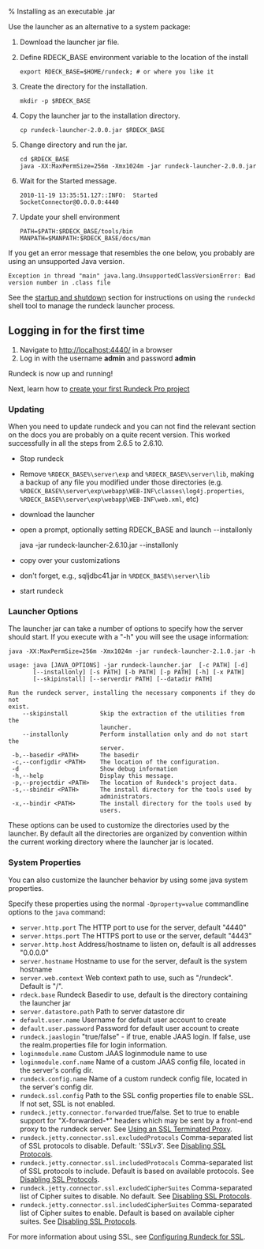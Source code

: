 % Installing as an executable .jar

Use the launcher as an alternative to a system package:

1. Download the launcher jar file.
1. Define RDECK_BASE environment variable to the location of the install

    ~~~~~~~ {.bash}
    export RDECK_BASE=$HOME/rundeck; # or where you like it
    ~~~~~~~

1. Create the directory for the installation.

    ~~~~~~~ {.bash}
    mkdir -p $RDECK_BASE 
    ~~~~~~~

1. Copy the launcher jar to the installation directory.

    ~~~~~~~ {.bash}
    cp rundeck-launcher-2.0.0.jar $RDECK_BASE
    ~~~~~~~

1. Change directory and run the jar.

    ~~~~~~~ {.bash}
    cd $RDECK_BASE    
    java -XX:MaxPermSize=256m -Xmx1024m -jar rundeck-launcher-2.0.0.jar
    ~~~~~~~

1. Wait for the Started message.

    ~~~~~~~
    2010-11-19 13:35:51.127::INFO:  Started SocketConnector@0.0.0.0:4440
    ~~~~~~~

1. Update your shell environment 

    ~~~~~~~ {.bash}
    PATH=$PATH:$RDECK_BASE/tools/bin
    MANPATH=$MANPATH:$RDECK_BASE/docs/man
    ~~~~~~~


If you get an error message that resembles the one below, you probably
are using an unsupported Java version.

    Exception in thread "main" java.lang.UnsupportedClassVersionError: Bad version number in .class file

See the [startup and shutdown](startup-and-shutdown.html) section for
instructions on using the ``rundeckd`` shell tool to manage the 
rundeck launcher process.

## Logging in for the first time

1. Navigate to [http://localhost:4440/](http://localhost:4440/user/login) in a browser
1. Log in with the username **admin** and password **admin**

Rundeck is now up and running!

Next, learn how to [create your first Rundeck Pro project](../../../manual/getting-started.html#project-setup)

### Updating

When you need to update rundeck and you can not find the relevant section on the docs you are probably on a quite recent version. This worked successfully in all the steps from 2.6.5 to 2.6.10.

* Stop rundeck
* Remove `%RDECK_BASE%\server\exp` and `%RDECK_BASE%\server\lib`, making a backup of any file you modified under those directories (e.g. `%RDECK_BASE%\server\exp\webapp\WEB-INF\classes\log4j.properties`, `%RDECK_BASE%\server\exp\webapp\WEB-INF\web.xml`, etc)
* download the launcher
* open a prompt, optionally setting RDECK_BASE and launch --installonly

    java -jar rundeck-launcher-2.6.10.jar --installonly

* copy over your customizations
* don't forget, e.g., sqljdbc41.jar in `%RDECK_BASE%\server\lib`
* start rundeck

### Launcher Options

The launcher jar can take a number of options to specify how the server should start. If you execute with a "-h" you will see the usage information:

~~~~~~~~~~~~~~~~~~~~~~~~~~~~~~~~~~~~~~~~~~~~~~~~~ {.bash}
java -XX:MaxPermSize=256m -Xmx1024m -jar rundeck-launcher-2.1.0.jar -h
~~~~~~~~~~~~~~~~~~~~~~~~~~~~~~~~~~~~~~~~~~~~~~~~~ 

    usage: java [JAVA_OPTIONS] -jar rundeck-launcher.jar  [-c PATH] [-d]
           [--installonly] [-s PATH] [-b PATH] [-p PATH] [-h] [-x PATH]
           [--skipinstall] [--serverdir PATH] [--datadir PATH]

    Run the rundeck server, installing the necessary components if they do not
    exist.
        --skipinstall         Skip the extraction of the utilities from the
                              launcher.
        --installonly         Perform installation only and do not start the
                              server.
     -b,--basedir <PATH>      The basedir
     -c,--configdir <PATH>    The location of the configuration.
     -d                       Show debug information
     -h,--help                Display this message.
     -p,--projectdir <PATH>   The location of Rundeck's project data.
     -s,--sbindir <PATH>      The install directory for the tools used by
                              administrators.
     -x,--bindir <PATH>       The install directory for the tools used by
                              users.
    
These options can be used to customize the directories used by the launcher. 
By default all the directories are organized by convention within the current
working directory where the launcher jar is located.

### System Properties

You can also customize the launcher behavior by using some java system properties.

Specify these properties using the normal `-Dproperty=value` commandline options
to the `java` command:

* `server.http.port` The HTTP port to use for the server, default "4440"
* `server.https.port` The HTTPS port to use or the server, default "4443"
* `server.http.host` Address/hostname to listen on, default is all addresses "0.0.0.0"
* `server.hostname` Hostname to use for the server, default is the system hostname
* `server.web.context` Web context path to use, such as "/rundeck". Default is "/".
* `rdeck.base` Rundeck Basedir to use, default is the directory containing the launcher jar
* `server.datastore.path` Path to server datastore dir
* `default.user.name`  Username for default user account to create
* `default.user.password` Password for default user account to create
* `rundeck.jaaslogin` "true/false" - if true, enable JAAS login. If false, use the realm.properties file for login information.
* `loginmodule.name` Custom JAAS loginmodule name to use
* `loginmodule.conf.name` Name of a custom JAAS config file, located in the server's config dir.
* `rundeck.config.name` Name of a custom rundeck config file, located in the server's config dir.
* `rundeck.ssl.config` Path to the SSL config properties file to enable SSL. If not set, SSL is not enabled.
* `rundeck.jetty.connector.forwarded` true/false. Set to true to enable support for "X-forwarded-\*" headers which may be sent by a front-end proxy to the rundeck server. See [Using an SSL Terminated Proxy](configuring-ssl.html#using-an-ssl-terminated-proxy).
* `rundeck.jetty.connector.ssl.excludedProtocols` Comma-separated list of SSL protocols to disable. Default: 'SSLv3'. See [Disabling SSL Protocols](configuring-ssl.html#disabling-ssl-protocols).
* `rundeck.jetty.connector.ssl.includedProtocols` Comma-separated list of SSL protocols to include. Default is based on available protocols. See [Disabling SSL Protocols](configuring-ssl.html#disabling-ssl-protocols).
* `rundeck.jetty.connector.ssl.excludedCipherSuites` Comma-separated list of Cipher suites to disable. No default. See [Disabling SSL Protocols](configuring-ssl.html#disabling-ssl-protocols).
* `rundeck.jetty.connector.ssl.includedCipherSuites` Comma-separated list of Cipher suites to enable. Default is based on available cipher suites. See [Disabling SSL Protocols](configuring-ssl.html#disabling-ssl-protocols).

For more information about using SSL, see [Configuring Rundeck for SSL](configuring-ssl.html).
